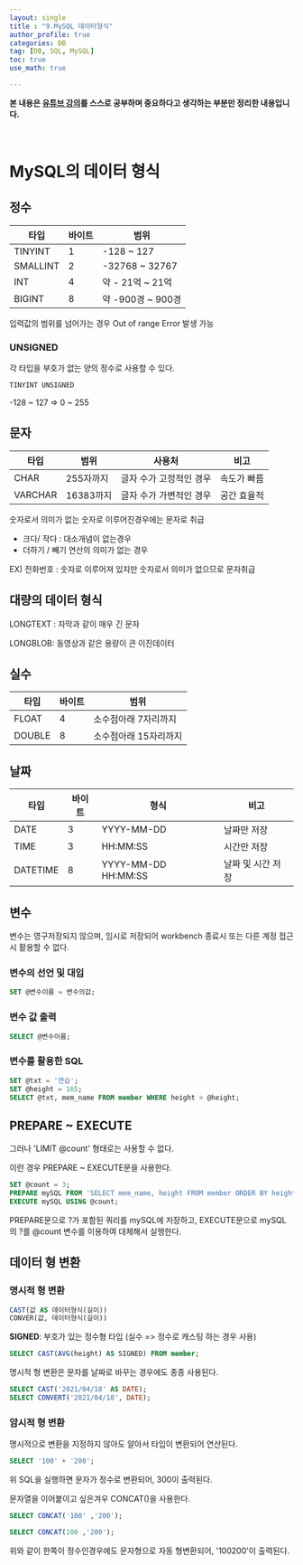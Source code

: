 ```yaml
---
layout: single
title : "9.MySQL 데이터형식"
author_profile: true
categories: DB
tag: [DB, SQL, MySQL] 
toc: true
use_math: true

---
```




**본 내용은 [유튜브 강의](https://www.youtube.com/watch?v=lBk5YhLZevs&list=PLVsNizTWUw7GCfy5RH27cQL5MeKYnl8Pm&index=10)를 스스로 공부하며 중요하다고 생각하는 부분만 정리한 내용입니다.**

<br>

# MySQL의 데이터 형식



## 정수

| 타입     | 바이트 | 범위              |
| -------- | ------ | ----------------- |
| TINYINT  | 1      | -128 ~ 127        |
| SMALLINT | 2      | -32768 ~ 32767    |
| INT      | 4      | 약 - 21억 ~ 21억  |
| BIGINT   | 8      | 약 -900경 ~ 900경 |



입력값의 범위를 넘어가는 경우 Out of range Error 발생 가능



### UNSIGNED

각 타입을 부호가 없는 양의 정수로 사용할 수 있다.

```sql
TINYINT UNSIGNED
```

-128 ~ 127 => 0 ~ 255



## 문자

| 타입    | 범위      | 사용처                  | 비고        |
| ------- | --------- | ----------------------- | ----------- |
| CHAR    | 255자까지 | 글자 수가 고정적인 경우 | 속도가 빠름 |
| VARCHAR | 16383까지 | 글자 수가 가변적인 경우 | 공간 효율적 |



숫자로서 의미가 없는 숫자로 이루어진경우에는 문자로 취급

- 크다/ 작다 : 대소개념이 없는경우
- 더하기 / 빼기 연산의 의미가 없는 경우

EX) 전화번호 : 숫자로 이루어져 있지만 숫자로서 의미가 없으므로 문자취급



## 대량의 데이터 형식

LONGTEXT : 자막과 같이 매우 긴 문자

LONGBLOB: 동영상과 같은 용량이 큰 이진데이터



## 실수

| 타입   | 바이트 | 범위                  |
| ------ | ------ | --------------------- |
| FLOAT  | 4      | 소수점아래 7자리까지  |
| DOUBLE | 8      | 소수점아래 15자리까지 |



## 날짜

| 타입     | 바이트 | 형식                | 비고              |
| -------- | ------ | ------------------- | ----------------- |
| DATE     | 3      | YYYY-MM-DD          | 날짜만 저장       |
| TIME     | 3      | HH:MM:SS            | 시간만 저장       |
| DATETIME | 8      | YYYY-MM-DD HH:MM:SS | 날짜 및 시간 저장 |



## 변수

변수는 영구저장되지 않으며, 임시로 저장되어 workbench 종료시 또는 다른 계정 접근시 활용할 수 없다.



### 변수의 선언 및 대입

```sql
SET @변수이름 = 변수의값;
```



### 변수 값 출력

```sql
SELECT @변수이름;
```



### 변수를 활용한 SQL

```sql
SET @txt = '연습';
SET @height = 165;
SELECT @txt, mem_name FROM member WHERE height > @height;
```



## PREPARE ~ EXECUTE

그러나 'LIMIT @count' 형태로는 사용할 수 없다.

이런 경우 PREPARE ~ EXECUTE문을 사용한다.



```sql
SET @count = 3;
PREPARE mySQL FROM 'SELECT mem_name, height FROM member ORDER BY height LIMIT ?';
EXECUTE mySQL USING @count;
```

PREPARE문으로 ?가 포함된 쿼리를 mySQL에 저장하고, EXECUTE문으로 mySQL의 ?를 @count 변수를 이용하여 대체해서 실행한다.



## 데이터 형 변환



### 명시적 형 변환



```sql
CAST(값 AS 데이터형식(길이))
CONVER(값, 데이터형식(길이))
```



**SIGNED**: 부호가 있는 정수형 타입 (실수 => 정수로 캐스팅 하는 경우 사용)

```sql
SELECT CAST(AVG(height) AS SIGNED) FROM member;
```



명시적 형 변환은 문자를 날짜로 바꾸는 경우에도 종종 사용된다.

```sql
SELECT CAST('2021/04/18' AS DATE);
SELECT CONVERT('2021/04/18', DATE);
```



### 암시적 형 변환

명시적으로 변환을 지정하지 않아도 알아서 타입이 변환되어 연산된다.



```sql
SELECT '100' + '200';
```

위 SQL을 실행하면 문자가 정수로 변환되어, 300이 출력된다.



문자열을 이어붙이고 싶은겨우 CONCAT()을 사용한다.

```sql
SELECT CONCAT('100' ,'200');
```



```sql
SELECT CONCAT(100 ,'200');
```

위와 같이 한쪽이 정수인경우에도 문자형으로 자동 형변환되어, '100200'이 출력된다.
